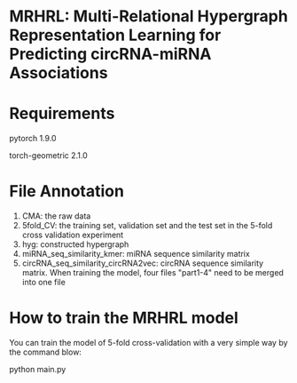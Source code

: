 # MRHRL: Multi-Relational Hypergraph Representation Learning for Predicting circRNA-miRNA Associations
# Requirements
pytorch 1.9.0

torch-geometric 2.1.0

# File Annotation
1. CMA: the raw data
2. 5fold_CV: the training set, validation set and the test set in the 5-fold cross validation experiment
3. hyg: constructed hypergraph
4. miRNA_seq_similarity_kmer: miRNA sequence similarity matrix
5. circRNA_seq_similarity_circRNA2vec: circRNA sequence similarity matrix.
When training the model, four files "part1-4" need to be merged into one file

# How to train the MRHRL model
You can train the model of 5-fold cross-validation with a very simple way by the command blow:  

python main.py
